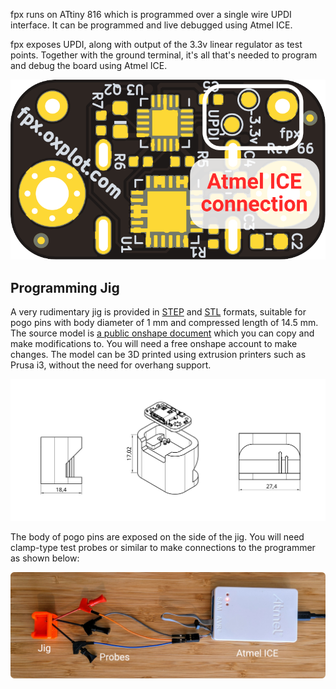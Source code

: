 fpx runs on ATtiny 816 which is programmed over a single wire UPDI
interface. It can be programmed and live debugged using Atmel ICE.

fpx exposes UPDI, along with output of the 3.3v linear regulator as test
points. Together with the ground terminal, it's all that's needed to
program and debug the board using Atmel ICE.

![fpx board bottom](./fpx_back_updi.svg)

## Programming Jig

A very rudimentary jig is provided in [STEP](./fpx_rev97_prog_jig.step)
and [STL](./fpx_rev97_prog_jig.stl) formats, suitable for pogo pins with
body diameter of 1 mm and compressed length of 14.5 mm. The source model
is [a public onshape document](https://cad.onshape.com/documents/b7cb965f97967d9fd459e84e/w/75a93212d414af572a197a4d/e/68acf7f0a0742a418e4545b1) which you can copy and make
modifications to. You will need a free onshape account to make changes.
The model can be 3D printed using extrusion printers such as Prusa i3,
without the need for overhang support.

![technical drawing of the programming jig](./fpx_rev97_prog_jig.svg)

The body of pogo pins are exposed on the side of the jig. You will need
clamp-type test probes or similar to make connections to the programmer
as shown below:

![jig connected to Atmel ICE](hookup.png)
